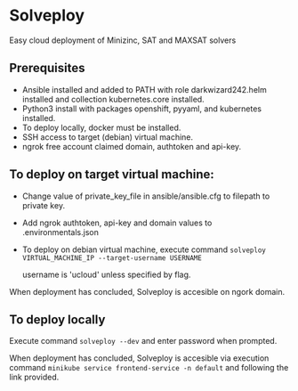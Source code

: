 # Solveploy
Easy cloud deployment of Minizinc, SAT and MAXSAT solvers

## Prerequisites

* Ansible installed and added to PATH with role darkwizard242.helm installed and collection kubernetes.core installed.
* Python3 install with packages openshift, pyyaml, and kubernetes installed.
* To deploy locally, docker must be installed.
* SSH access to target (debian) virtual machine.
* ngrok free account claimed domain, authtoken and api-key.

## To deploy on target virtual machine:

* Change value of private_key_file in ansible/ansible.cfg to filepath to private key.
* Add ngrok authtoken, api-key and domain values to .environmentals.json
* To deploy on debian virtual machine, execute command `solveploy VIRTUAL_MACHINE_IP --target-username USERNAME`
  
     username is 'ucloud' unless specified by flag.

When deployment has concluded, Solveploy is accesible on ngork domain.

## To deploy locally
Execute command `solveploy --dev` and enter password when prompted.

When deployment has concluded, Solveploy is accesible via execution command `minikube service frontend-service -n default` and following the link provided.

